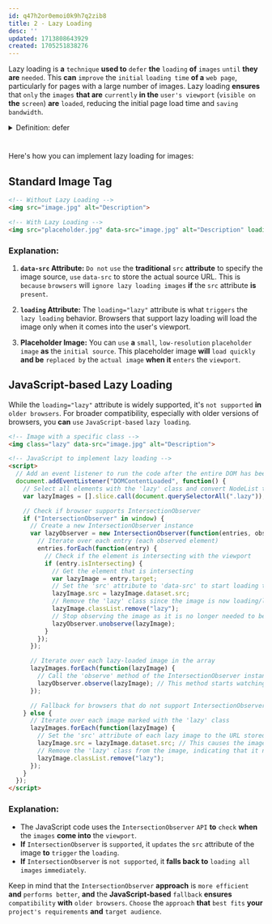 ```yaml
---
id: q47h2or0emoi0k9h7q2zib8
title: 2 - Lazy Loading
desc: ''
updated: 1713808643929
created: 1705251838276
---
```


Lazy loading is **a** `technique` **used to** `defer` **the** `loading` **of** `images` `until` **they are** `needed`. This **can** `improve` the `initial` `loading time` **of a** `web page`, particularly for pages with a large number of images. Lazy loading **ensures** that `only` the `images` **that are** `currently` **in the** `user's viewport` (`visible on` **the** `screen`) **are** `loaded`, reducing the initial page load time and `saving` `bandwidth`.



<!-- start of 'defer' section -->
<details>
  <summary>Definition: defer</summary>

#
To defer **means to** `delay` **or**  `postpone` **an** `action` **or** `event` **to a** `later time`.

---
</details>
<!-- end of 'defer' section -->



#
Here's how you can implement lazy loading for images:

## Standard Image Tag

```html
<!-- Without Lazy Loading -->
<img src="image.jpg" alt="Description">

<!-- With Lazy Loading -->
<img src="placeholder.jpg" data-src="image.jpg" alt="Description" loading="lazy">
```

### Explanation:

1. **`data-src` Attribute:**
   `Do not` `use` the **traditional** `src` **attribute** to specify the image source, `use` `data-src` to store the actual source URL. This is `because` `browsers` will `ignore lazy loading images` **if** the `src` attribute **is** `present`.

2. **`loading` Attribute:**
   The `loading="lazy"` attribute is what `triggers` the `lazy loading` behavior. Browsers that support lazy loading will load the image only when it comes into the user's viewport.

3. **Placeholder Image:**
   You can `use` **a** `small`, `low-resolution` `placeholder image` **as** the `initial source`. This placeholder image **will** `load quickly` **and be** `replaced by` the `actual image` **when it** `enters` the `viewport`.

## JavaScript-based Lazy Loading

While the `loading="lazy"` attribute is widely supported, it's `not supported` **in** `older browsers`. For broader compatibility, especially with older versions of browsers, you **can** `use` `JavaScript-based` `lazy loading`.

```html
<!-- Image with a specific class -->
<img class="lazy" data-src="image.jpg" alt="Description">

<!-- JavaScript to implement lazy loading -->
<script>
  // Add an event listener to run the code after the entire DOM has been fully loaded
  document.addEventListener("DOMContentLoaded", function() {
    // Select all elements with the 'lazy' class and convert NodeList to an Array
    var lazyImages = [].slice.call(document.querySelectorAll(".lazy"));

    // Check if browser supports IntersectionObserver
    if ("IntersectionObserver" in window) {
      // Create a new IntersectionObserver instance
      var lazyObserver = new IntersectionObserver(function(entries, observer) {
        // Iterate over each entry (each observed element)
        entries.forEach(function(entry) {
          // Check if the element is intersecting with the viewport
          if (entry.isIntersecting) {
            // Get the element that is intersecting
            var lazyImage = entry.target;
            // Set the 'src' attribute to 'data-src' to start loading the image
            lazyImage.src = lazyImage.dataset.src;
            // Remove the 'lazy' class since the image is now loading/loaded
            lazyImage.classList.remove("lazy");
            // Stop observing the image as it is no longer needed to be tracked
            lazyObserver.unobserve(lazyImage);
          }
        });
      });

      // Iterate over each lazy-loaded image in the array
      lazyImages.forEach(function(lazyImage) {
        // Call the 'observe' method of the IntersectionObserver instance
        lazyObserver.observe(lazyImage); // This method starts watching the specified element (lazyImage) for entering or leaving the viewport
      });

      // Fallback for browsers that do not support IntersectionObserver
    } else {
      // Iterate over each image marked with the 'lazy' class
      lazyImages.forEach(function(lazyImage) {
        // Set the 'src' attribute of each lazy image to the URL stored in 'data-src'
        lazyImage.src = lazyImage.dataset.src; // This causes the image to load immediately without waiting for it to enter the viewport
        // Remove the 'lazy' class from the image, indicating that it no longer needs lazy loading
        lazyImage.classList.remove("lazy");
      });
    }
  });
</script>
```

### Explanation:

- The JavaScript code uses the `IntersectionObserver` `API` **to** `check` **when** the `images` **come into** the `viewport`.
- **If** `IntersectionObserver` is `supported`, it `updates` the `src` attribute of the image **to** `trigger` the `loading`.
- **If** `IntersectionObserver` is `not supported`, it **falls back to** `loading all images` `immediately`.

Keep in mind that the `IntersectionObserver` **approach** is `more efficient` **and** `performs better`, **and** the **JavaScript-based** `fallback` **ensures** `compatibility` **with** `older browsers`. `Choose` the `approach` **that** `best fits` **your** `project's requirements` **and** `target audience`.